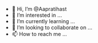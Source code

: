 - 👋 Hi, I’m @Aapratihast
- 👀 I’m interested in ...
- 🌱 I’m currently learning ...
- 💞️ I’m looking to collaborate on ...
- 📫 How to reach me ...

<!---
Aapratihast/Aapratihast is a ✨ special ✨ repository because its `README.md` (this file) appears on your GitHub profile.
You can click the Preview link to take a look at your changes.
--->
